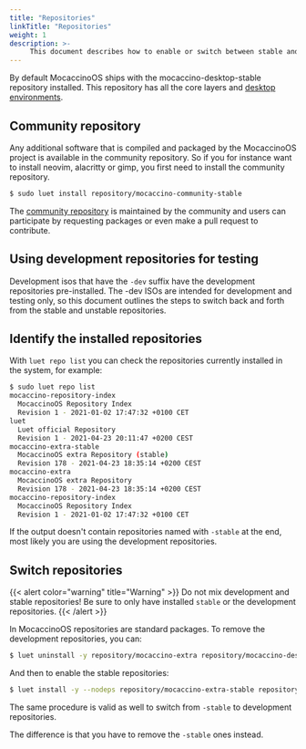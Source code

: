 ```yaml
---
title: "Repositories"
linkTitle: "Repositories"
weight: 1
description: >-
     This document describes how to enable or switch between stable and unstable repositories
---
```

By default MocaccinoOS ships with the mocaccino-desktop-stable repository installed. This repository has all the core layers and [desktop environments](/docs/desktop/desktop_environments).

## Community repository

Any additional software that is compiled and packaged by the MocaccinoOS project is available in the community repository.
So if you for instance want to install neovim, alacritty or gimp, you first need to install the community repository.

```bash
$ sudo luet install repository/mocaccino-community-stable
````

The [community repository](https://github.com/mocaccinoOS/community-repository?tab=readme-ov-file#-community-repository) is maintained by the community and users can participate by requesting packages or even make a pull request to contribute.

## Using development repositories for testing

Development isos that have the `-dev` suffix have the development repositories pre-installed. The -dev ISOs
are intended for development and testing only, so this document outlines the steps to switch back and forth from the stable and unstable repositories.

## Identify the installed repositories

With `luet repo list` you can check the repositories currently installed in the system, for example:

```bash
$ sudo luet repo list       
mocaccino-repository-index
  MocaccinoOS Repository Index
  Revision 1 - 2021-01-02 17:47:32 +0100 CET
luet
  Luet official Repository
  Revision 1 - 2021-04-23 20:11:47 +0200 CEST
mocaccino-extra-stable
  MocaccinoOS extra Repository (stable)
  Revision 178 - 2021-04-23 18:35:14 +0200 CEST
mocaccino-extra
  MocaccinoOS extra Repository
  Revision 178 - 2021-04-23 18:35:14 +0200 CEST
mocaccino-repository-index
  MocaccinoOS Repository Index
  Revision 1 - 2021-01-02 17:47:32 +0100 CET
```

If the output doesn't contain repositories named with `-stable` at the end, most likely you are using the development repositories.

## Switch repositories

{{< alert color="warning" title="Warning" >}}
Do not mix development and stable repositories! Be sure to only have installed `stable` or the development repositories.
{{< /alert >}}

In MocaccinoOS repositories are standard packages. To remove the development repositories, you can:

```bash
$ luet uninstall -y repository/mocaccino-extra repository/mocaccino-desktop repository/mocaccino-os-commons
```

And then to enable the stable repositories:

```bash
$ luet install -y --nodeps repository/mocaccino-extra-stable repository/mocaccino-desktop-stable repository/mocaccino-os-commons-stable
```

The same procedure is valid as well to switch from `-stable` to development repositories. 

The difference is that you have to remove the `-stable` ones instead.

